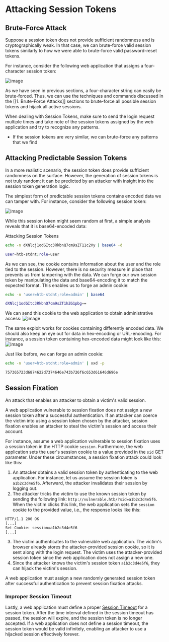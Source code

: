 # Attacking Session Tokens
## Brute-Force Attack
Suppose a session token does not provide sufficient randomness and is cryptographically weak. In that case, we can brute-force valid session tokens similarly to how we were able to brute-force valid password-reset tokens.

For instance, consider the following web application that assigns a four-character session token:

![image](https://academy.hackthebox.com/storage/modules/269/session/session_1.png)

As we have seen in previous sections, a four-character string can easily be brute-forced. Thus, we can use the techniques and commands discussed in the [[1. Brute-Force Attacks]] sections to brute-force all possible session tokens and hijack all active sessions.

When dealing with Session Tokens, make sure to send the login request multiple times and take note of the session tokens assigned by the web application and try to recognize any patterns.
- If the session tokens are very similar, we can brute-force any patterns that we find
## Attacking Predictable Session Tokens
In a more realistic scenario, the session token does provide sufficient randomness on the surface. However, the generation of session tokens is not truly random; it can be predicted by an attacker with insight into the session token generation logic.

The simplest form of predictable session tokens contains encoded data we can tamper with. For instance, consider the following session token:

![image](https://academy.hackthebox.com/storage/modules/269/session/session_3.png)

While this session token might seem random at first, a simple analysis reveals that it is base64-encoded data:

Attacking Session Tokens
```bash
echo -n dXNlcj1odGItc3RkbnQ7cm9sZT11c2Vy | base64 -d

user=htb-stdnt;role=user
```

As we can see, the cookie contains information about the user and the role tied to the session. However, there is no security measure in place that prevents us from tampering with the data. We can forge our own session token by manipulating the data and base64-encoding it to match the expected format. This enables us to forge an admin cookie:
```bash
echo -n 'user=htb-stdnt;role=admin' | base64

dXNlcj1odGItc3RkbnQ7cm9sZT1hZG1pbg==
```

We can send this cookie to the web application to obtain administrative access:
![image](https://academy.hackthebox.com/storage/modules/269/session/session_4.png)

The same exploit works for cookies containing differently encoded data. We should also keep an eye out for data in hex-encoding or URL-encoding. For instance, a session token containing hex-encoded data might look like this:
![image](https://academy.hackthebox.com/storage/modules/269/session/session_5.png)

Just like before, we can forge an admin cookie:
```bash
echo -n 'user=htb-stdnt;role=admin' | xxd -p

757365723d6874622d7374646e743b726f6c653d61646d696e
```
## Session Fixation
An attack that enables an attacker to obtain a victim's valid session.

A web application vulnerable to session fixation does not assign a new session token after a successful authentication. If an attacker can coerce the victim into using a session token chosen by the attacker, session fixation enables an attacker to steal the victim's session and access their account.

For instance, assume a web application vulnerable to session fixation uses a session token in the HTTP cookie `session`. Furthermore, the web application sets the user's session cookie to a value provided in the `sid` GET parameter. Under these circumstances, a session fixation attack could look like this:
1. An attacker obtains a valid session token by authenticating to the web application. For instance, let us assume the session token is `a1b2c3d4e5f6`. Afterward, the attacker invalidates their session by logging out.
2. The attacker tricks the victim to use the known session token by sending the following link: `http://vulnerable.htb/?sid=a1b2c3d4e5f6`. When the victim clicks this link, the web application sets the `session` cookie to the provided value, i.e., the response looks like this:
```http
HTTP/1.1 200 OK
[...]
Set-Cookie: session=a1b2c3d4e5f6
[...]
```
3. The victim authenticates to the vulnerable web application. The victim's browser already stores the attacker-provided session cookie, so it is sent along with the login request. The victim uses the attacker-provided session token since the web application does not assign a new one.
4. Since the attacker knows the victim's session token `a1b2c3d4e5f6`, they can hijack the victim's session.

A web application must assign a new randomly generated session token after successful authentication to prevent session fixation attacks.
### Improper Session Timeout
Lastly, a web application must define a proper [Session Timeout](https://owasp.org/www-community/Session_Timeout) for a session token. After the time interval defined in the session timeout has passed, the session will expire, and the session token is no longer accepted. If a web application does not define a session timeout, the session token would be valid infinitely, enabling an attacker to use a hijacked session effectively forever.